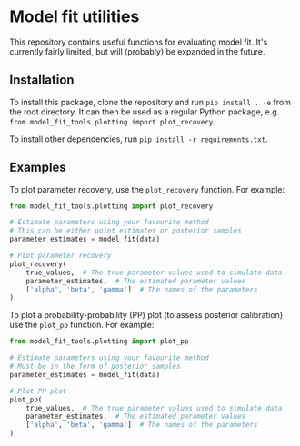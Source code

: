 # Model fit utilities

This repository contains useful functions for evaluating model fit. It's currently fairly limited, but will (probably) be expanded in the future.

## Installation

To install this package, clone the repository and run `pip install . -e` from the root directory. It can then be used as a regular Python package, e.g. `from model_fit_tools.plotting import plot_recovery`.

To install other dependencies, run `pip install -r requirements.txt`.

## Examples

To plot parameter recovery, use the `plot_recovery` function. For example:

```python
from model_fit_tools.plotting import plot_recovery

# Estimate parameters using your favourite method
# This can be either point estimates or posterior samples
parameter_estimates = model_fit(data)

# Plot parameter recovery
plot_recovery(
    true_values,  # The true parameter values used to simulate data
    parameter_estimates,  # The estimated parameter values
    ['alpha', 'beta', 'gamma']  # The names of the parameters
)
```

To plot a probability-probability (PP) plot (to assess posterior calibration) use the `plot_pp` function. For example:

```python
from model_fit_tools.plotting import plot_pp

# Estimate parameters using your favourite method
# Must be in the form of posterior samples
parameter_estimates = model_fit(data)

# Plot PP plot
plot_pp(
    true_values,  # The true parameter values used to simulate data
    parameter_estimates,  # The estimated parameter values
    ['alpha', 'beta', 'gamma']  # The names of the parameters
)
```
